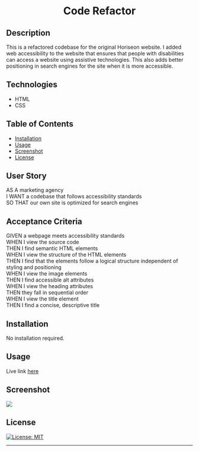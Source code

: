 <h1 align="center">Code Refactor</h1>

## Description 

This is a refactored codebase for the original Horiseon website. I added web accessibility to the website that ensures that people with disabilities can access a website using assistive technologies. This also adds better positioning in search engines for the site when it is more accessible.

## Technologies
- HTML
- CSS

## Table of Contents

- [Installation](#installation)
- [Usage](#usage)
- [Screenshot](#screenshot)
- [License](#license)

## User Story
AS A marketing agency<br>
I WANT a codebase that follows accessibility standards<br>
SO THAT our own site is optimized for search engines

## Acceptance Criteria
GIVEN a webpage meets accessibility standards<br>
WHEN I view the source code<br>
THEN I find semantic HTML elements<br>
WHEN I view the structure of the HTML elements<br>
THEN I find that the elements follow a logical structure independent of styling and positioning<br>
WHEN I view the image elements<br>
THEN I find accessible alt attributes<br>
WHEN I view the heading attributes<br>
THEN they fall in sequential order<br>
WHEN I view the title element<br>
THEN I find a concise, descriptive title<br>
## Installation

No installation required.

## Usage

Live link [here](https://brianlockerbie.github.io/code-refactor/)



## Screenshot
<img src="./assets/images/screenshot.png">



## License

[![License: MIT](https://img.shields.io/badge/License-MIT-yellow.svg)](https://opensource.org/licenses/MIT)


---
